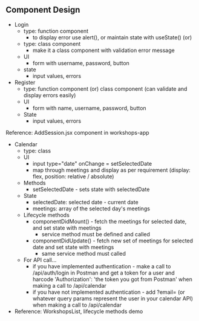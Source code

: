 ## Component Design
- Login
    - type: function component
        - to display error use alert(), or maintain state with useState()
    (or)
    - type: class component
        - make it a class component with validation error message
    - UI
        - form with username, password, button
    - state
        - input values, errors
- Register
    - type: function component (or) class component (can validate and display errors easily)
    - UI
        - form with name, username, password, button
    - State
        - input values, errors

Reference: AddSession.jsx component in workshops-app

- Calendar
    - type: class
    - UI
        - input type="date" onChange = setSelectedDate
        - map through meetings and display as per requirement (display: flex, position: relative / absolute)
    - Methods
        - setSelectedDate - sets state with selectedDate
    - State
        - selectedDate: selected date - current date
        - meetings: array of the selected day's meetings
    - Lifecycle methods
        - componentDidMount() - fetch the meetings for selected date, and set state with meetings
            - service method must be defined and called
        - componentDidUpdate() - fetch new set of meetings for selected date and set state with meetings
            - same service method must called
    - For API call...
        - if you have implemented authentication - make a call to /api/auth/login in Postman and get a token for a user and harcode 'Authorization': 'the token you got from Postman' when making a call to /api/calendar
        - if you have not implemented authentication - add ?email=<useremail> (or whatever query params represent the user in your calendar API) when making a call to /api/calendar
- Reference: WorkshopsList, lifecycle methods demo